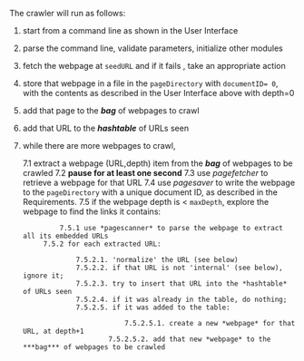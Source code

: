 The crawler will run as follows:

1. start from a command line as shown in the User Interface
2. parse the command line, validate parameters, initialize other modules
3. fetch the webpage at `seedURL` and if it fails , take an appropriate action
4. store that webpage in a file in the `pageDirectory` with `documentID= 0`, with the contents as described in the User Interface above with
depth=0
5. add that page to the ***bag*** of webpages to crawl
6. add that URL to the ***hashtable*** of URLs seen
7. while there are more webpages to crawl,

	7.1 extract a webpage (URL,depth) item from the ***bag*** of webpages to be crawled
	7.2 **pause for at least one second**
	7.3 use *pagefetcher* to retrieve a webpage for that URL
	7.4 use *pagesaver* to write the webpage to the `pageDirectory` with a unique document ID, as described in the Requirements.
	7.5  if the webpage depth is < `maxDepth`, explore the webpage to find the links it contains:

                7.5.1 use *pagescanner* to parse the webpage to extract all its embedded URLs
	        7.5.2 for each extracted URL:

                	7.5.2.1. 'normalize' the URL (see below)
	               	7.5.2.2. if that URL is not 'internal' (see below), ignore it;
	               	7.5.2.3. try to insert that URL into the *hashtable* of URLs seen
	                7.5.2.4. if it was already in the table, do nothing;
	                7.5.2.5. if it was added to the table:

                                7.5.2.5.1. create a new *webpage* for that URL, at depth+1
	                        7.5.2.5.2. add that new *webpage* to the ***bag*** of webpages to be crawled
